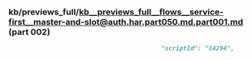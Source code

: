 ### kb/previews_full/kb__previews_full__flows__service-first__master-and-slot@auth.har.part050.md.part001.md (part 002)

```md
                                          "scriptId": "14294",
                                  
```

```
